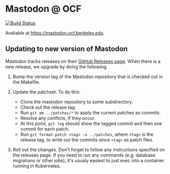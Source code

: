 # Mastodon @ OCF

[![Build Status](https://jenkins.ocf.berkeley.edu/buildStatus/icon?job=ocf/mastodon/master)](https://jenkins.ocf.berkeley.edu/job/ocf/job/mastodonjob/master/)

Avaliable at <https://mastodon.ocf.berkeley.edu>.


## Updating to new version of Mastodon

Mastodon tracks releases on their [GitHub Releases
page](https://github.com/tootsuite/mastodon/releases). When there is a new
release, we upgrade by doing the following.

1. Bump the version tag of the Mastodon repository that is checked out in the
   Makefile.

2. Update the patchset. To do this:
   - Clone the mastodon repository to some subdirectory.
   - Check out the release tag.
   - Run `git am ../patches/*` to apply the current patches as commits.
   - Resolve any conflicts, if they occur.
   - At this point, `git log` should show the tagged commit and then one commit
     for each patch.
   - Run `git format-patch <tag> -o ../patches`, where `<tag>` is the release
     tag, to write out the commits since `<tag>` as patch files.

3. Roll out the changes. Don't forget to follow any instructions specified on
   the releases page. If you need to run any commands (e.g. database migrations
   or other jobs), it's usualy easiest to just exec into a container running in
   Kubernetes.
